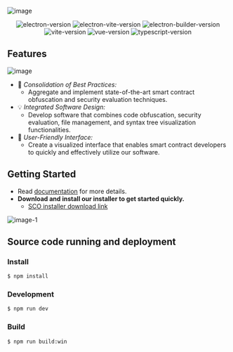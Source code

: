 ![image](https://github.com/user-attachments/assets/0e13cb35-dce0-4ecc-9fc9-6287fc82cdfe)

<p align="center">
<img src="https://img.shields.io/github/package-json/dependency-version/alex8088/electron-vite-boilerplate/dev/electron" alt="electron-version">
<img src="https://img.shields.io/github/package-json/dependency-version/alex8088/electron-vite-boilerplate/dev/electron-vite" alt="electron-vite-version" />
<img src="https://img.shields.io/github/package-json/dependency-version/alex8088/electron-vite-boilerplate/dev/electron-builder" alt="electron-builder-version" />
<img src="https://img.shields.io/github/package-json/dependency-version/alex8088/electron-vite-boilerplate/dev/vite" alt="vite-version" />
<img src="https://img.shields.io/github/package-json/dependency-version/alex8088/electron-vite-boilerplate/dev/vue" alt="vue-version" />
<img src="https://img.shields.io/github/package-json/dependency-version/alex8088/electron-vite-boilerplate/dev/typescript" alt="typescript-version" />
</p>

## Features
![image](https://github.com/user-attachments/assets/11027d35-4991-4f60-809e-7002b8c57aac)
- 🚀 *Consolidation of Best Practices:*
    - Aggregate and implement state-of-the-art smart contract obfuscation and security evaluation techniques.
- 💡 *Integrated Software Design:*
    - Develop software that combines code obfuscation, security evaluation, file management, and syntax tree visualization functionalities. 
- 🥰 *User-Friendly Interface:*
    - Create a visualized interface that enables smart contract developers to quickly and effectively utilize our software.

## Getting Started
- Read [documentation](./SCO%20Technical%20Documentation.pdf) for more details.
- **Download and install our installer to get started quickly.**
    - [SCO installer download link](https://github.com/SCO-Project/SCO-Electron-Based/releases/download/v1.0.0/SCO-1.0.0.exe)

![image-1](https://github.com/user-attachments/assets/deafb658-198b-414e-ae68-11a26e884a15)

## Source code running and deployment

### Install

```bash
$ npm install
```

### Development

```bash
$ npm run dev
```

### Build

```bash
$ npm run build:win
```